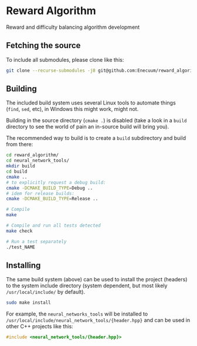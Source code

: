 # Reward Algorithm
Reward and difficulty balancing algorithm development

## Fetching the source

To include all submodules, please clone like this:

```sh
git clone --recurse-submodules -j8 git@github.com:Enecuum/reward_algorithm.git
```

## Building

The included build system uses several Linux tools to automate things (`find`, `sed`, etc), in Windows this might work, might not.

Building in the source directory (`cmake .`) is disabled (take a look in a `build` directory to see the world of pain an in-source build will bring you).

The recommended way to build is to create a `build` subdirectory and build from there:

```sh
cd reward_algorithm/
cd neural_network_tools/
mkdir build
cd build
cmake ..
# to explicitly request a debug build:
cmake -DCMAKE_BUILD_TYPE=Debug ..
# idem for release builds:
cmake -DCMAKE_BUILD_TYPE=Release ..

# Compile
make

# Compile and run all tests detected
make check

# Run a test separately
./test_NAME
```

## Installing

The same build system (above) can be used to install the project (headers) to the system include directory (system dependent, but most likely `/usr/local/include/` by default).


```sh
sudo make install
```

For example, the `neural_networks_tools` will be installed to `/usr/local/include/neural_network_tools/{header.hpp}` and can be used in other C++ projects like this:

```C++
#include <neural_network_tools/{header.hpp}>
```


